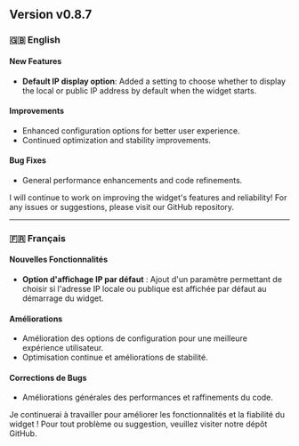 ## Version v0.8.7

### 🇬🇧 English

#### New Features

-   **Default IP display option**: Added a setting to choose whether to display the local or public IP address by default when the widget starts.

#### Improvements

-   Enhanced configuration options for better user experience.
-   Continued optimization and stability improvements.

#### Bug Fixes

-   General performance enhancements and code refinements.

I will continue to work on improving the widget's features and reliability!
For any issues or suggestions, please visit our GitHub repository.

---

### 🇫🇷 Français

#### Nouvelles Fonctionnalités

-   **Option d'affichage IP par défaut** : Ajout d'un paramètre permettant de choisir si l'adresse IP locale ou publique est affichée par défaut au démarrage du widget.

#### Améliorations

-   Amélioration des options de configuration pour une meilleure expérience utilisateur.
-   Optimisation continue et améliorations de stabilité.

#### Corrections de Bugs

-   Améliorations générales des performances et raffinements du code.

Je continuerai à travailler pour améliorer les fonctionnalités et la fiabilité du widget !
Pour tout problème ou suggestion, veuillez visiter notre dépôt GitHub.
